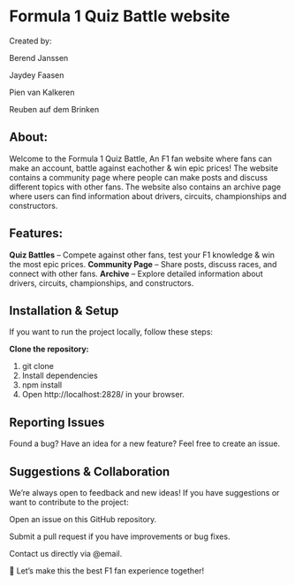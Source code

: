 # Formula 1 Quiz Battle website
Created by:

Berend Janssen

Jaydey Faasen

Pien van Kalkeren

Reuben auf dem Brinken

## About:
Welcome to the Formula 1 Quiz Battle, An F1 fan website where fans can make an account, battle against eachother & win epic prices! The website contains a community page where people can make posts and discuss different topics with other fans. The website also contains an archive page where users can find information about drivers, circuits, championships and constructors.


## Features:
**Quiz Battles** – Compete against other fans, test your F1 knowledge & win the most epic prices.
**Community Page** – Share posts, discuss races, and connect with other fans.
**Archive** – Explore detailed information about drivers, circuits, championships, and constructors.


## Installation & Setup
If you want to run the project locally, follow these steps:

**Clone the repository:**

1. git clone 
2. Install dependencies
3. npm install
4. Open http://localhost:2828/ in your browser.

## Reporting Issues
Found a bug? Have an idea for a new feature? Feel free to create an issue.


## Suggestions & Collaboration
We’re always open to feedback and new ideas! If you have suggestions or want to contribute to the project:

Open an issue on this GitHub repository.

Submit a pull request if you have improvements or bug fixes.

Contact us directly via @email.




🚀 Let’s make this the best F1 fan experience together!



